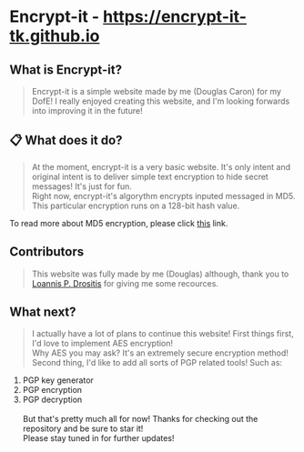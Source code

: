 # Encrypt-it - https://encrypt-it-tk.github.io

## What is Encrypt-it?
> Encrypt-it is a simple website made by me (Douglas Caron) for my DofE! I really enjoyed creating this website, and I'm looking forwards into improving it in the future!

## 📋 What does it do?
> At the moment, encrypt-it is a very basic website. It's only intent and original intent is to deliver simple text encryption to hide secret messages! It's just for fun.<br>
Right now, encrypt-it's algorythm encrypts inputed messaged in MD5. This particular encryption runs on a 128-bit hash value.

To read more about MD5 encryption, please click [this](https://wikipedia.org/wiki/MD5) link.

## Contributors
> This website was fully made by me (Douglas) although, thank you to [Loannis P. Drositis](https://twitter.com/idrositis) for giving me some recources.

## What next?
> I actually have a lot of plans to continue this website! First things first, I'd love to implement AES encryption! <br>
Why AES you may ask? It's an extremely secure encryption method! <br>
Second thing, I'd like to add all sorts of PGP related tools! Such as: <br>
1. PGP key generator <br>
2. PGP encryption <br>
3. PGP decryption <br> <br>
But that's pretty much all for now! Thanks for checking out the repository and be sure to star it! <br>
Please stay tuned in for further updates!
